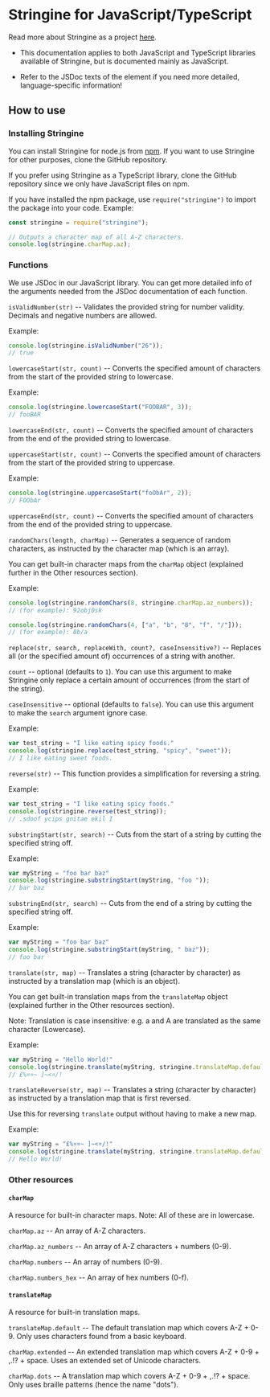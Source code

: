 # Stringine for JavaScript/TypeScript
Read more about Stringine as a project [here](https://github.com/kantondev/stringine#readme).

* This documentation applies to both JavaScript and TypeScript libraries available of Stringine, but is documented mainly as JavaScript.

* Refer to the JSDoc texts of the element if you need more detailed, language-specific information!

## How to use


### Installing Stringine

You can install Stringine for node.js from [npm](https://www.npmjs.com/package/stringine). If you want to use Stringine for other purposes, clone the GitHub repository.

If you prefer using Stringine as a TypeScript library, clone the GitHub repository since we only have JavaScript files on npm.

If you have installed the npm package, use `require("stringine")` to import the package into your code.
Example:
```javascript
const stringine = require("stringine");

// Outputs a character map of all A-Z characters.
console.log(stringine.charMap.az);
```

### Functions

We use JSDoc in our JavaScript library. You can get more detailed info of the arguments needed from the JSDoc documentation of each function.

`isValidNumber(str)` -- Validates the provided string for number validity. Decimals and negative numbers are allowed.

Example:
```javascript
console.log(stringine.isValidNumber("26"));
// true
```


`lowercaseStart(str, count)` -- Converts the specified amount of characters from the start of the provided string to lowercase.

Example:
```javascript
console.log(stringine.lowercaseStart("FOOBAR", 3));
// fooBAR
```

`lowercaseEnd(str, count)` -- Converts the specified amount of characters from the end of the provided string to lowercase.


`uppercaseStart(str, count)` -- Converts the specified amount of characters from the start of the provided string to uppercase.

Example:
```javascript
console.log(stringine.uppercaseStart("foObAr", 2));
// FOObAr
```

`uppercaseEnd(str, count)` -- Converts the specified amount of characters from the end of the provided string to uppercase.


`randomChars(length, charMap)` -- Generates a sequence of random characters, as instructed by the character map (which is an array).

You can get built-in character maps from the `charMap` object (explained further in the Other resources section).

Example:
```javascript
console.log(stringine.randomChars(8, stringine.charMap.az_numbers));
// (for example): 92obj0sk
```

```javascript
console.log(stringine.randomChars(4, ["a", "b", "8", "f", "/"]));
// (for example): 8b/a
```


`replace(str, search, replaceWith, count?, caseInsensitive?)` -- Replaces all (or the specified amount of) occurrences of a string with another.

`count` -- optional (defaults to `1`). You can use this argument to make Stringine only replace a certain amount of occurrences (from the start of the string).

`caseInsensitive` -- optional (defaults to `false`). You can use this argument to make the `search` argument ignore case.

Example:
```javascript
var test_string = "I like eating spicy foods."
console.log(stringine.replace(test_string, "spicy", "sweet"));
// I like eating sweet foods.
```


`reverse(str)` -- This function provides a simplification for reversing a string.

Example:
```javascript
var test_string = "I like eating spicy foods."
console.log(stringine.reverse(test_string));
// .sdoof ycips gnitae ekil I
```


`substringStart(str, search)` -- Cuts from the start of a string by cutting the specified string off.

Example:
```javascript
var myString = "foo bar baz"
console.log(stringine.substringStart(myString, "foo "));
// bar baz
```


`substringEnd(str, search)` -- Cuts from the end of a string by cutting the specified string off.

Example:
```javascript
var myString = "foo bar baz"
console.log(stringine.substringStart(myString, " baz"));
// foo bar
```


`translate(str, map)` -- Translates a string (character by character) as instructed by a translation map (which is an object).

You can get built-in translation maps from the `translateMap` object (explained further in the Other resources section).

Note: Translation is case insensitive: e.g. a and A are translated as the same character (Lowercase).

Example:
```javascript
var myString = "Hello World!"
console.log(stringine.translate(myString, stringine.translateMap.default));
// £%¤¤~ ]~<¤/!
```


`translateReverse(str, map)` -- Translates a string (character by character) as instructed by a translation map that is first reversed.

Use this for reversing `translate` output without having to make a new map.

Example:
```javascript
var myString = "£%¤¤~ ]~<¤/!"
console.log(stringine.translate(myString, stringine.translateMap.default));
// Hello World!
```


### Other resources

#### `charMap`

A resource for built-in character maps. Note: All of these are in lowercase.

`charMap.az` -- An array of A-Z characters.

`charMap.az_numbers` -- An array of A-Z characters + numbers (0-9).

`charMap.numbers` -- An array of numbers (0-9).

`charMap.numbers_hex` -- An array of hex numbers (0-f).

#### `translateMap`

A resource for built-in translation maps.

`translateMap.default` -- The default translation map which covers A-Z + 0-9. Only uses characters found from a basic keyboard.

`charMap.extended` -- An extended translation map which covers A-Z + 0-9 + ,.!? + space. Uses an extended set of Unicode characters.

`charMap.dots` -- A translation map which covers A-Z + 0-9 + ,.!? + space. Only uses braille patterns (hence the name "dots").